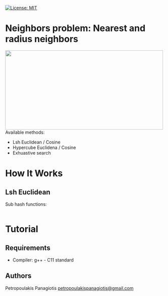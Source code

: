 [![License: MIT](https://img.shields.io/badge/License-MIT-yellow.svg)](https://opensource.org/licenses/MIT)
# Neighbors problem: Nearest and radius neighbors
<img src="https://cdn-images-1.medium.com/max/1600/0*Sk18h9op6uK9EpT8." width="500px" height="250px"> <br />
Available methods: 
* Lsh Euclidean / Cosine
* Hypercube Euclidena / Cosine
* Exhuastive search

# How It Works
## Lsh Euclidean
Sub hash functions:
```

```

# Tutorial 

## Requirements
* Compiler: g++ - C11 standard

## Authors
Petropoulakis Panagiotis petropoulakispanagiotis@gmail.com

